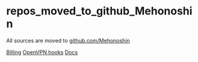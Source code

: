 # repos_moved_to_github_Mehonoshin
All sources are moved to [github.com/Mehonoshin](https://github.com/Mehonoshin)

[Billing](https://github.com/Mehonoshin/smartvpn-billing)
[OpenVPN hooks](https://github.com/Mehonoshin/openvpn-http-hooks)
[Docs](https://github.com/Mehonoshin/smartvpn-docs)
